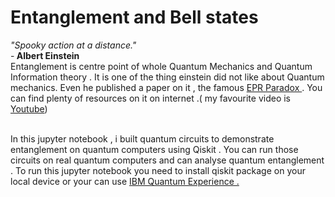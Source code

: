 <h1> Entanglement and Bell states </h1>
<i>"Spooky action at a distance."</i></br> -<b> Albert Einstein</b></br>
Entanglement is centre point of whole Quantum Mechanics and Quantum Information theory . It is one of the thing einstein did not like about Quantum mechanics.
Even he published a paper on it , the famous <a href="https://journals.aps.org/pr/abstract/10.1103/PhysRev.47.777"> EPR Paradox </a>.
You can find  plenty of resources on it on internet .( my favourite video is <a href="https://youtu.be/z1GCnycbMeA" >Youtube</a>)

</br>In this  jupyter notebook , i built quantum circuits to demonstrate entanglement on quantum computers using Qiskit . 
You can run those circuits on real quantum computers and can analyse quantum entanglement .
To run this jupyter notebook you need to install qiskit package on your local device or your can use <a href="https://quantum-computing.ibm.com/lab"> IBM Quantum Experience .</a>
